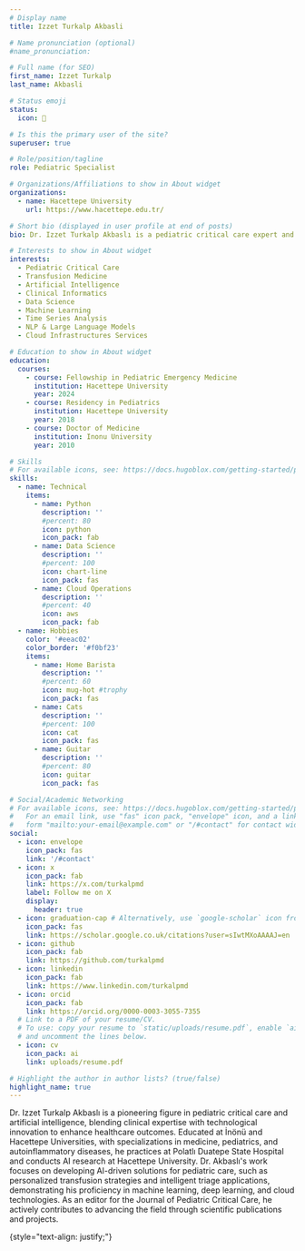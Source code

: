 ```yaml
---
# Display name
title: Izzet Turkalp Akbasli

# Name pronunciation (optional)
#name_pronunciation: 

# Full name (for SEO)
first_name: Izzet Turkalp
last_name: Akbasli

# Status emoji
status:
  icon: 🧠

# Is this the primary user of the site?
superuser: true

# Role/position/tagline
role: Pediatric Specialist

# Organizations/Affiliations to show in About widget
organizations:
  - name: Hacettepe University
    url: https://www.hacettepe.edu.tr/

# Short bio (displayed in user profile at end of posts)
bio: Dr. Izzet Turkalp Akbaslı is a pediatric critical care expert and AI researcher, developing AI-driven solutions for personalized pediatric care and contributing to scientific advancements as a Journal of Pediatric Critical Care editor.

# Interests to show in About widget
interests:
  - Pediatric Critical Care
  - Transfusion Medicine
  - Artificial Intelligence
  - Clinical Informatics
  - Data Science
  - Machine Learning
  - Time Series Analysis
  - NLP & Large Language Models 
  - Cloud Infrastructures Services

# Education to show in About widget
education:
  courses:
    - course: Fellowship in Pediatric Emergency Medicine
      institution: Hacettepe University
      year: 2024  
    - course: Residency in Pediatrics
      institution: Hacettepe University
      year: 2018
    - course: Doctor of Medicine
      institution: Inonu University
      year: 2010

# Skills
# For available icons, see: https://docs.hugoblox.com/getting-started/page-builder/#icons
skills:
  - name: Technical
    items:
      - name: Python
        description: ''
        #percent: 80
        icon: python
        icon_pack: fab
      - name: Data Science
        description: ''
        #percent: 100
        icon: chart-line
        icon_pack: fas
      - name: Cloud Operations
        description: ''
        #percent: 40
        icon: aws
        icon_pack: fab
  - name: Hobbies
    color: '#eeac02'
    color_border: '#f0bf23'
    items:
      - name: Home Barista
        description: ''
        #percent: 60
        icon: mug-hot #trophy
        icon_pack: fas
      - name: Cats
        description: ''
        #percent: 100
        icon: cat
        icon_pack: fas
      - name: Guitar
        description: ''
        #percent: 80
        icon: guitar
        icon_pack: fas

# Social/Academic Networking
# For available icons, see: https://docs.hugoblox.com/getting-started/page-builder/#icons
#   For an email link, use "fas" icon pack, "envelope" icon, and a link in the
#   form "mailto:your-email@example.com" or "/#contact" for contact widget.
social:
  - icon: envelope
    icon_pack: fas
    link: '/#contact'
  - icon: x
    icon_pack: fab
    link: https://x.com/turkalpmd
    label: Follow me on X
    display:
      header: true
  - icon: graduation-cap # Alternatively, use `google-scholar` icon from `ai` icon pack
    icon_pack: fas
    link: https://scholar.google.co.uk/citations?user=sIwtMXoAAAAJ=en
  - icon: github
    icon_pack: fab
    link: https://github.com/turkalpmd
  - icon: linkedin
    icon_pack: fab
    link: https://www.linkedin.com/turkalpmd
  - icon: orcid
    icon_pack: fab
    link: https://orcid.org/0000-0003-3055-7355
  # Link to a PDF of your resume/CV.
  # To use: copy your resume to `static/uploads/resume.pdf`, enable `ai` icons in `params.yaml`,
  # and uncomment the lines below.
  - icon: cv
    icon_pack: ai
    link: uploads/resume.pdf

# Highlight the author in author lists? (true/false)
highlight_name: true
---
```


Dr. Izzet Turkalp Akbaslı is a pioneering figure in pediatric critical care and artificial intelligence, blending clinical expertise with technological innovation to enhance healthcare outcomes. Educated at İnönü and Hacettepe Universities, with specializations in medicine, pediatrics, and autoinflammatory diseases, he practices at Polatlı Duatepe State Hospital and conducts AI research at Hacettepe University. Dr. Akbaslı's work focuses on developing AI-driven solutions for pediatric care, such as personalized transfusion strategies and intelligent triage applications, demonstrating his proficiency in machine learning, deep learning, and cloud technologies. As an editor for the Journal of Pediatric Critical Care, he actively contributes to advancing the field through scientific publications and projects.

{style="text-align: justify;"}
